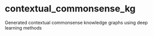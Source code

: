 # contextual_commonsense_kg
Generated contextual commonsense knowledge graphs using deep learning methods
